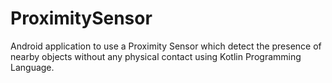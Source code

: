 # ProximitySensor
Android application to use a Proximity Sensor which detect the presence of nearby objects without any physical contact using Kotlin Programming Language.
